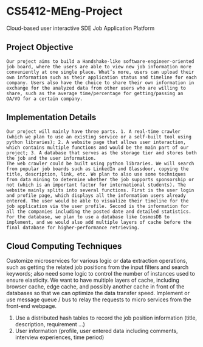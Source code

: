 # CS5412-MEng-Project
Cloud-based user interactive SDE Job Application Platform

## Project Objective
	Our project aims to build a Handshake-like software-engineer-oriented job board, where the users are able to view new job information more conveniently at one single place. What’s more, users can upload their own information such as their application status and timeline for each company. Users also have the choice to share their own information in exchange for the analyzed data from other users who are willing to share, such as the average time/percentage for getting/passing an OA/VO for a certain company.

## Implementation Details
	Our project will mainly have three parts. 1. A real-time crawler (which we plan to use an existing service or a self-built tool using python libraries); 2. A website page that allows user interaction, which contains multiple functions and would be the main part of our project; 3. A database that serves as the storage tier and stores both the job and the user information.
	The web crawler could be built using python libraries. We will search from popular job boards such as LinkedIn and Glassdoor, copying the title, description, link, etc. We plan to also use some techniques from data mining to determine whether the job supports sponsorship or not (which is an important factor for international students). The website mainly splits into several functions. First is the user login and profile page, which displays all the information users already entered. The user would be able to visualize their timeline for the job application via the user profile. Second is the information for all the companies including the posted date and detailed statistics. For the database, we plan to use a database like CosmosDB to implement, and we would also add multiple layers of cache before the final database for higher-performance retrieving.

## Cloud Computing Techniques
   Customize microservices for various logic or data extraction operations, such as getting the related job positions from the input filters and search keywords; also need some logic to control the number of instances used to ensure elasticity.
   We want to have multiple layers of cache, including browser cache, edge cache, and possibly another cache in front of the databases so that we can optimize the data transfer speed.
   Implement or use message queue / bus to relay the requests to micro services from the front-end webpage.
   1. Use a distributed hash tables to record the job position information (title, description, requirement …)
   2. User information (profile, user entered data including comments, interview experiences, time period)
